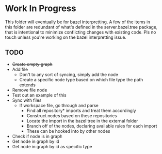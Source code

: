 # Work In Progress

This folder will eventually be for bazel interpretting. A few of the items in this
folder are redundant of what's defined in the server.bazel.tree package, that is 
intentional to minimize conflicting changes with existing code. Pls no touch unless 
you're working on the bazel interpretting issue.

## TODO

- ~~Create empty graph~~
- Add file
    - Don't to any sort of syncing, simply add the node
    - Create a specific node type based on which file type the path extends
- Remove file node
- Test out an example of this
- Sync with files
    - If workspace file, go through and parse
        - Find all repository* imports and treat them accordingly
        - Construct nodes based on these repositories
        - Locate the import in the bazel tree in the external folder
        - Branch off of the nodes, declaring available rules for each import
        - These can be hooked into by other nodes
- Check if node is in graph
- Get node in graph by id
- Get node in graph by id as specific type
